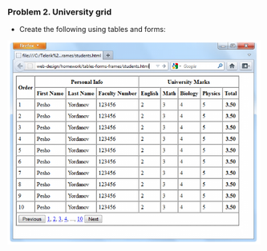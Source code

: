 ### Problem 2. University grid
*	Create the following using tables and forms:

![picture1](images/task2.png)
